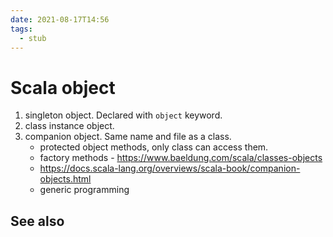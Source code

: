 ```yaml
---
date: 2021-08-17T14:56
tags: 
  - stub
---
```


# Scala object

1. singleton object. Declared with `object` keyword.
2. class instance object.
3. companion object. Same name and file as a class.
   - protected object methods, only class can access them.
   - factory methods - https://www.baeldung.com/scala/classes-objects
   - https://docs.scala-lang.org/overviews/scala-book/companion-objects.html
   - generic programming

## See also

<d8bf52ca>
